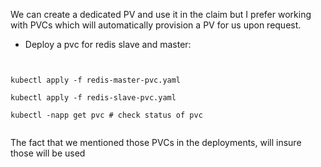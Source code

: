 We can create a dedicated PV and use it in the claim but I prefer working with PVCs which will 
automatically provision a PV for us upon request.

- Deploy a pvc for redis slave and master: 

<pre><code>

kubectl apply -f redis-master-pvc.yaml

kubectl apply -f redis-slave-pvc.yaml

kubectl -napp get pvc # check status of pvc

</code></pre>

The fact that we mentioned those PVCs in the deployments, will insure those will be used

